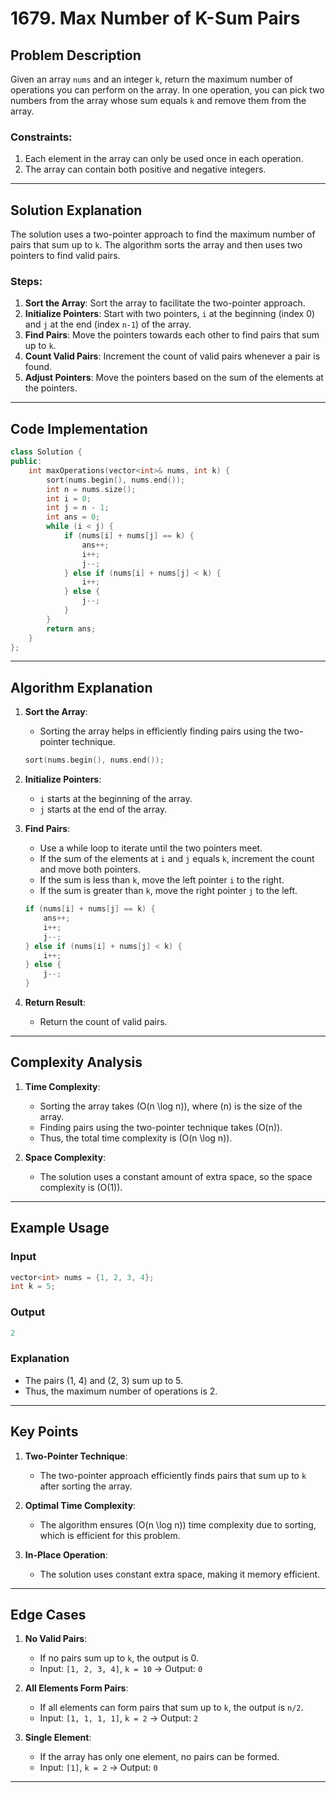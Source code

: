 # 1679. Max Number of K-Sum Pairs

## Problem Description

Given an array `nums` and an integer `k`, return the maximum number of operations you can perform on the array. In one operation, you can pick two numbers from the array whose sum equals `k` and remove them from the array.

### Constraints:
1. Each element in the array can only be used once in each operation.
2. The array can contain both positive and negative integers.

---

## Solution Explanation

The solution uses a two-pointer approach to find the maximum number of pairs that sum up to `k`. The algorithm sorts the array and then uses two pointers to find valid pairs.

### Steps:
1. **Sort the Array**: Sort the array to facilitate the two-pointer approach.
2. **Initialize Pointers**: Start with two pointers, `i` at the beginning (index 0) and `j` at the end (index `n-1`) of the array.
3. **Find Pairs**: Move the pointers towards each other to find pairs that sum up to `k`.
4. **Count Valid Pairs**: Increment the count of valid pairs whenever a pair is found.
5. **Adjust Pointers**: Move the pointers based on the sum of the elements at the pointers.

---

## Code Implementation

```cpp
class Solution {
public:
    int maxOperations(vector<int>& nums, int k) {
        sort(nums.begin(), nums.end());
        int n = nums.size();
        int i = 0;
        int j = n - 1;
        int ans = 0;
        while (i < j) {
            if (nums[i] + nums[j] == k) {
                ans++;
                i++;
                j--;
            } else if (nums[i] + nums[j] < k) {
                i++;
            } else {
                j--;
            }
        }
        return ans;
    }
};
```

---

## Algorithm Explanation

1. **Sort the Array**:
   - Sorting the array helps in efficiently finding pairs using the two-pointer technique.

   ```cpp
   sort(nums.begin(), nums.end());
   ```

2. **Initialize Pointers**:
   - `i` starts at the beginning of the array.
   - `j` starts at the end of the array.

3. **Find Pairs**:
   - Use a while loop to iterate until the two pointers meet.
   - If the sum of the elements at `i` and `j` equals `k`, increment the count and move both pointers.
   - If the sum is less than `k`, move the left pointer `i` to the right.
   - If the sum is greater than `k`, move the right pointer `j` to the left.

   ```cpp
   if (nums[i] + nums[j] == k) {
       ans++;
       i++;
       j--;
   } else if (nums[i] + nums[j] < k) {
       i++;
   } else {
       j--;
   }
   ```

4. **Return Result**:
   - Return the count of valid pairs.

---

## Complexity Analysis

1. **Time Complexity**:
   - Sorting the array takes \(O(n \log n)\), where \(n\) is the size of the array.
   - Finding pairs using the two-pointer technique takes \(O(n)\).
   - Thus, the total time complexity is \(O(n \log n)\).

2. **Space Complexity**:
   - The solution uses a constant amount of extra space, so the space complexity is \(O(1)\).

---

## Example Usage

### Input
```cpp
vector<int> nums = {1, 2, 3, 4};
int k = 5;
```

### Output
```cpp
2
```

### Explanation
- The pairs (1, 4) and (2, 3) sum up to 5.
- Thus, the maximum number of operations is 2.

---

## Key Points

1. **Two-Pointer Technique**:
   - The two-pointer approach efficiently finds pairs that sum up to `k` after sorting the array.

2. **Optimal Time Complexity**:
   - The algorithm ensures \(O(n \log n)\) time complexity due to sorting, which is efficient for this problem.

3. **In-Place Operation**:
   - The solution uses constant extra space, making it memory efficient.

---

## Edge Cases

1. **No Valid Pairs**:
   - If no pairs sum up to `k`, the output is 0.
   - Input: `[1, 2, 3, 4]`, `k = 10` → Output: `0`

2. **All Elements Form Pairs**:
   - If all elements can form pairs that sum up to `k`, the output is `n/2`.
   - Input: `[1, 1, 1, 1]`, `k = 2` → Output: `2`

3. **Single Element**:
   - If the array has only one element, no pairs can be formed.
   - Input: `[1]`, `k = 2` → Output: `0`

---